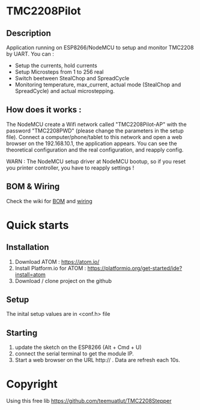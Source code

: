 # TMC2208Pilot
## Description
Application running on ESP8266/NodeMCU to setup and monitor TMC2208 by UART. You can :
* Setup the currents, hold currents
* Setup Microsteps from 1 to 256 real
* Switch beetween StealChop and SpreadCycle
* Monitoring temperature, max_current, actual mode (StealChop and SpreadCycle) and actual microstepping.

## How does it works :
The NodeMCU create a Wifi network called "TMC2208Pilot-AP" with the password "TMC2208PWD" (please change the parameters in the setup file).
Connect a computer/phone/tablet to this network and open a web browser on the 192.168.10.1, the application appears.
You can see the theoretical configuration and the real configuration, and reapply config.

WARN : The NodeMCU setup driver at NodeMCU bootup, so if you reset you printer controller, you have to reapply settings !

## BOM & Wiring
Check the wiki for [BOM](https://github.com/manoukianv/TMC2208Pilot/wiki/BOM) and [wiring](https://github.com/manoukianv/TMC2208Pilot/wiki/Wiring)

# Quick starts
## Installation
1. Download ATOM : https://atom.io/
2. Install Platform.io for ATOM : https://platformio.org/get-started/ide?install=atom
3. Download / clone project on the github

## Setup
The inital setup values are in <conf.h> file

## Starting
1. update the sketch on the ESP8266 (Alt + Cmd + U)
2. connect the serial terminal to get the module IP.
3. Start a web browser on the URL http://<WIFI IP> . Data are refresh each 10s.

# Copyright
Using this free lib https://github.com/teemuatlut/TMC2208Stepper
